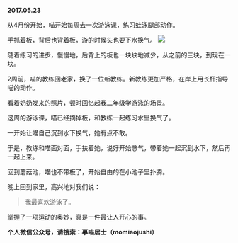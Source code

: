 
          
**2017.05.23**

从4月份开始，喵开始每周去一次游泳课，练习蛙泳腿部动作。

手抓着板，背后也背着板，游的时候头也要下水换气。
![](https://pic1.zhimg.com/v2-586ff8be51686a34d9f82924b15279ea.jpg)


随着练习的进步，慢慢地，后背上的板也一块块地减少，从之前的三块，到现在一块。

2周前，喵的教练回老家，换了一位新教练。新教练更加严格，在岸上用长杆指导喵的动作。

看着奶奶发来的照片，顿时回忆起我二年级学游泳的场景。

这周的游泳课，喵已经摘掉板，和教练一起练习水里换气了。

一开始让喵自己沉到水下换气，她有点不敢。

于是，教练和喵面对面，手扶着她，说好开始憋气，带着她一起沉到水下，然后再一起上来。

回到蘑菇池，喵也不带板了，开始自由的在小池子里扑腾。

晚上回到家里，高兴地对我们说：
>我最喜欢游泳了。


掌握了一项运动的奥妙，真是一件最让人开心的事。


**个人微信公众号，请搜索：摹喵居士（momiaojushi）**

        